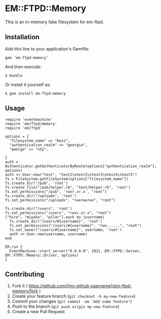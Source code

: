 # EM::FTPD::Memory

This is an in-memory fake filesystem for em-ftpd. 

## Installation

Add this line to your application's Gemfile:

    gem 'em-ftpd-memory'

And then execute:

    $ bundle

Or install it yourself as:

    $ gem install em-ftpd-memory

## Usage

	require 'eventmachine'
	require 'em/ftpd/memory'
	require 'em/ftpd'
	
    options = {
      "filesystem_name" => "boss",
      "authentication_realm" => "georgia",
      "pwalgo" => "otp",
      
    }
    auth = Authenticator.getAuthenticatorByRealm(options["authentication_realm"], options)
    auth << User.new("test", "test1\ntest2\ntest3\ntest4\ntest5")
    fs = FileSystem.getFileSystem(options["filesystem_name"])
    fs.create_dir("/pub", 'root')
    fs.create_file("/pub/helper.rb", "test/helper.rb", 'root')
    fs.set_permissions("/pub", 'rwxr.xr.x', "root")
    fs.create_dir("/uploads", 'root')
    fs.set_permissions("/uploads", "rwxrwxrwx", "root")
    
    fs.create_dir("/users", 'root')
    fs.set_permissions("/users", "rwxr.xr.x", "root")
    ["hiro", "miyako", "pilar"].each do |username|
      fs.create_dir("/users/#{username}", 'root')
      fs.set_permissions("/users/#{username}", "rwx......", "root")
      fs.set_owner("/users/#{username}", username, 'root')
      auth << User.new(username, username)
    end
    
    EM.run {
      EventMachine::start_server("0.0.0.0", 2021, EM::FTPD::Server, EM::FTPD::Memory::Driver, options)
    }

## Contributing

1. Fork it ( https://github.com/[my-github-username]/em-ftpd-memory/fork )
2. Create your feature branch (`git checkout -b my-new-feature`)
3. Commit your changes (`git commit -am 'Add some feature'`)
4. Push to the branch (`git push origin my-new-feature`)
5. Create a new Pull Request
